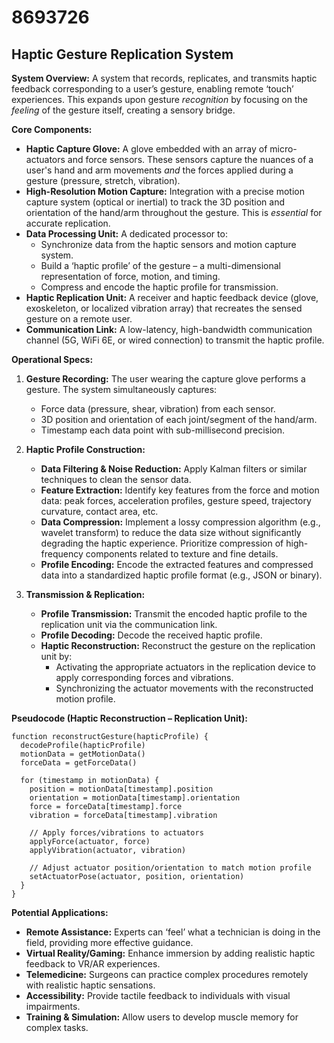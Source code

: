 # 8693726

## Haptic Gesture Replication System

**System Overview:** A system that records, replicates, and transmits haptic feedback corresponding to a user’s gesture, enabling remote ‘touch’ experiences. This expands upon gesture *recognition* by focusing on the *feeling* of the gesture itself, creating a sensory bridge.

**Core Components:**

*   **Haptic Capture Glove:** A glove embedded with an array of micro-actuators and force sensors. These sensors capture the nuances of a user's hand and arm movements *and* the forces applied during a gesture (pressure, stretch, vibration).
*   **High-Resolution Motion Capture:** Integration with a precise motion capture system (optical or inertial) to track the 3D position and orientation of the hand/arm throughout the gesture.  This is *essential* for accurate replication.
*   **Data Processing Unit:** A dedicated processor to:
    *   Synchronize data from the haptic sensors and motion capture system.
    *   Build a ‘haptic profile’ of the gesture – a multi-dimensional representation of force, motion, and timing.
    *   Compress and encode the haptic profile for transmission.
*   **Haptic Replication Unit:**  A receiver and haptic feedback device (glove, exoskeleton, or localized vibration array) that recreates the sensed gesture on a remote user.
*   **Communication Link:** A low-latency, high-bandwidth communication channel (5G, WiFi 6E, or wired connection) to transmit the haptic profile.

**Operational Specs:**

1.  **Gesture Recording:** The user wearing the capture glove performs a gesture. The system simultaneously captures:
    *   Force data (pressure, shear, vibration) from each sensor.
    *   3D position and orientation of each joint/segment of the hand/arm.
    *   Timestamp each data point with sub-millisecond precision.

2.  **Haptic Profile Construction:**
    *   **Data Filtering & Noise Reduction:** Apply Kalman filters or similar techniques to clean the sensor data.
    *   **Feature Extraction:** Identify key features from the force and motion data: peak forces, acceleration profiles, gesture speed, trajectory curvature, contact area, etc.
    *   **Data Compression:** Implement a lossy compression algorithm (e.g., wavelet transform) to reduce the data size without significantly degrading the haptic experience.  Prioritize compression of high-frequency components related to texture and fine details.
    *   **Profile Encoding:** Encode the extracted features and compressed data into a standardized haptic profile format (e.g., JSON or binary).

3.  **Transmission & Replication:**
    *   **Profile Transmission:** Transmit the encoded haptic profile to the replication unit via the communication link.
    *   **Profile Decoding:** Decode the received haptic profile.
    *   **Haptic Reconstruction:**  Reconstruct the gesture on the replication unit by:
        *   Activating the appropriate actuators in the replication device to apply corresponding forces and vibrations.
        *   Synchronizing the actuator movements with the reconstructed motion profile.

**Pseudocode (Haptic Reconstruction – Replication Unit):**

```
function reconstructGesture(hapticProfile) {
  decodeProfile(hapticProfile)
  motionData = getMotionData()
  forceData = getForceData()

  for (timestamp in motionData) {
    position = motionData[timestamp].position
    orientation = motionData[timestamp].orientation
    force = forceData[timestamp].force
    vibration = forceData[timestamp].vibration

    // Apply forces/vibrations to actuators
    applyForce(actuator, force)
    applyVibration(actuator, vibration)

    // Adjust actuator position/orientation to match motion profile
    setActuatorPose(actuator, position, orientation)
  }
}
```

**Potential Applications:**

*   **Remote Assistance:** Experts can ‘feel’ what a technician is doing in the field, providing more effective guidance.
*   **Virtual Reality/Gaming:** Enhance immersion by adding realistic haptic feedback to VR/AR experiences.
*   **Telemedicine:** Surgeons can practice complex procedures remotely with realistic haptic sensations.
*   **Accessibility:** Provide tactile feedback to individuals with visual impairments.
*   **Training & Simulation:** Allow users to develop muscle memory for complex tasks.